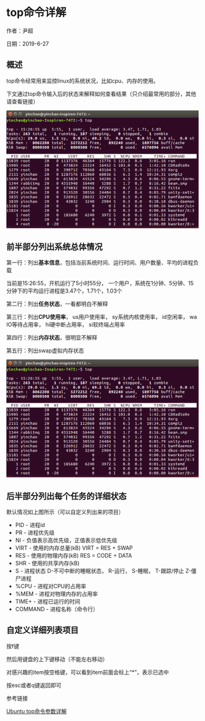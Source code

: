 # top命令详解

作者：尹超

日期：2019-6-27

## 概述

top命令经常用来监控linux的系统状况，比如cpu、内存的使用。

下文通过top命令输入后的状态来解释如何查看结果（只介绍最常用的部分，其他请查看链接）

![top_cmd](../imags/top_cmd.jpg)

## 前半部分列出系统总体情况

第一行：列出**基本信息**，包括当前系统时间、运行时间、用户数量、平均的进程负载

当前是15:26:55，开机运行了5小时55分， 一个用户，系统在1分钟、5分钟、15分钟下的平均运行进程是3.47个，1.71个，1.03个

第二行：列出**任务状态**，一看都明白不解释

第三行：列出**CPU使用率**， us用户使用率， sy系统内核使用率， id空闲率， wa IO等待占用率， hi硬中断占用率， si软终端占用率

第四行：列出**内存状态**，很明显不解释

第五行：列出swap虚拟内存状态

![top_cmd](../imags/top_cmd.jpg)

## 后半部分列出每个任务的详细状态

默认情况如上图所示（可以自定义列出来的项目）

- PID - 进程id
- PR - 进程优先级
- NI - 负值表示高优先级，正值表示低优先级
- VIRT - 使用的内存总量(kB) VIRT = RES + SWAP
- RES - 使用的物理内存(kB) RES = CODE + DATA
- SHR - 使用的共享内存(kB)
- S - 进程状态  D-不可中断的睡眠状态， R-运行， S-睡眠， T-跟踪/停止 Z-僵尸进程
- %CPU - 进程对CPU的占用率
- %MEM - 进程对物理内存的占用率
- TIME+ - 进程已运行的时间
- COMMAND - 进程名称（命令行）

## 自定义详细列表项目

按f键

然后用键盘的上下键移动（不能左右移动）

对感兴趣的item按空格键，可以看到item前面会标上“*”，表示已选中

按esc或者q键返回即可



参考链接

[Ubuntu top命令参数详解](https://blog.csdn.net/qingrenufo/article/details/79076599)


